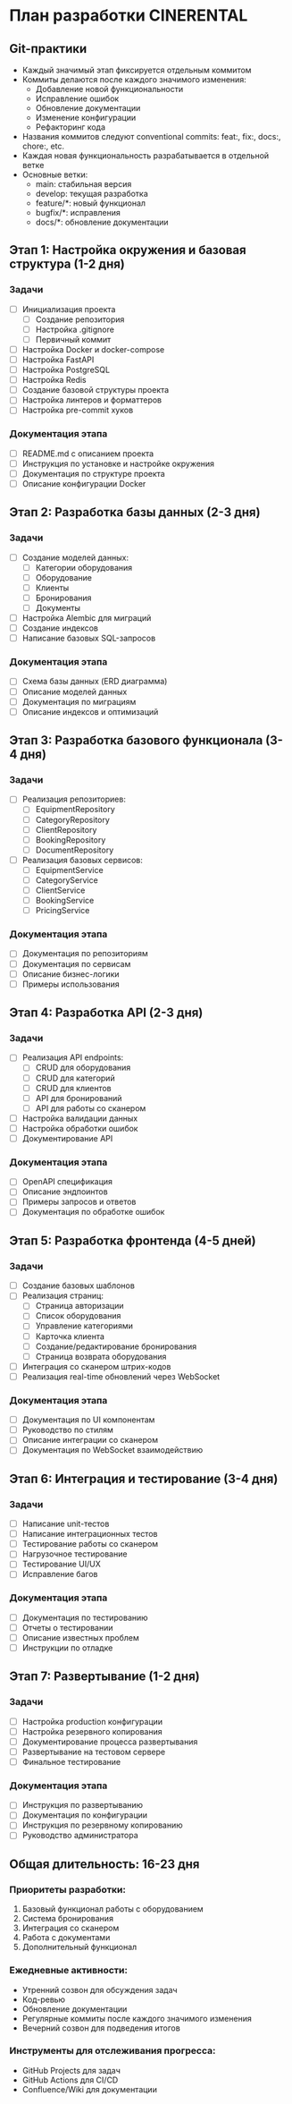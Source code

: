 # План разработки CINERENTAL

## Git-практики
- Каждый значимый этап фиксируется отдельным коммитом
- Коммиты делаются после каждого значимого изменения:
  - Добавление новой функциональности
  - Исправление ошибок
  - Обновление документации
  - Изменение конфигурации
  - Рефакторинг кода
- Названия коммитов следуют conventional commits: feat:, fix:, docs:, chore:, etc.
- Каждая новая функциональность разрабатывается в отдельной ветке
- Основные ветки:
  - main: стабильная версия
  - develop: текущая разработка
  - feature/*: новый функционал
  - bugfix/*: исправления
  - docs/*: обновление документации

## Этап 1: Настройка окружения и базовая структура (1-2 дня)
### Задачи
- [ ] Инициализация проекта
  - [ ] Создание репозитория
  - [ ] Настройка .gitignore
  - [ ] Первичный коммит
- [ ] Настройка Docker и docker-compose
- [ ] Настройка FastAPI
- [ ] Настройка PostgreSQL
- [ ] Настройка Redis
- [ ] Создание базовой структуры проекта
- [ ] Настройка линтеров и форматтеров
- [ ] Настройка pre-commit хуков

### Документация этапа
- [ ] README.md с описанием проекта
- [ ] Инструкция по установке и настройке окружения
- [ ] Документация по структуре проекта
- [ ] Описание конфигурации Docker

## Этап 2: Разработка базы данных (2-3 дня)
### Задачи
- [ ] Создание моделей данных:
  - [ ] Категории оборудования
  - [ ] Оборудование
  - [ ] Клиенты
  - [ ] Бронирования
  - [ ] Документы
- [ ] Настройка Alembic для миграций
- [ ] Создание индексов
- [ ] Написание базовых SQL-запросов

### Документация этапа
- [ ] Схема базы данных (ERD диаграмма)
- [ ] Описание моделей данных
- [ ] Документация по миграциям
- [ ] Описание индексов и оптимизаций

## Этап 3: Разработка базового функционала (3-4 дня)
### Задачи
- [ ] Реализация репозиториев:
  - [ ] EquipmentRepository
  - [ ] CategoryRepository
  - [ ] ClientRepository
  - [ ] BookingRepository
  - [ ] DocumentRepository
- [ ] Реализация базовых сервисов:
  - [ ] EquipmentService
  - [ ] CategoryService
  - [ ] ClientService
  - [ ] BookingService
  - [ ] PricingService

### Документация этапа
- [ ] Документация по репозиториям
- [ ] Документация по сервисам
- [ ] Описание бизнес-логики
- [ ] Примеры использования

## Этап 4: Разработка API (2-3 дня)
### Задачи
- [ ] Реализация API endpoints:
  - [ ] CRUD для оборудования
  - [ ] CRUD для категорий
  - [ ] CRUD для клиентов
  - [ ] API для бронирований
  - [ ] API для работы со сканером
- [ ] Настройка валидации данных
- [ ] Настройка обработки ошибок
- [ ] Документирование API

### Документация этапа
- [ ] OpenAPI спецификация
- [ ] Описание эндпоинтов
- [ ] Примеры запросов и ответов
- [ ] Документация по обработке ошибок

## Этап 5: Разработка фронтенда (4-5 дней)
### Задачи
- [ ] Создание базовых шаблонов
- [ ] Реализация страниц:
  - [ ] Страница авторизации
  - [ ] Список оборудования
  - [ ] Управление категориями
  - [ ] Карточка клиента
  - [ ] Создание/редактирование бронирования
  - [ ] Страница возврата оборудования
- [ ] Интеграция со сканером штрих-кодов
- [ ] Реализация real-time обновлений через WebSocket

### Документация этапа
- [ ] Документация по UI компонентам
- [ ] Руководство по стилям
- [ ] Описание интеграции со сканером
- [ ] Документация по WebSocket взаимодействию

## Этап 6: Интеграция и тестирование (3-4 дня)
### Задачи
- [ ] Написание unit-тестов
- [ ] Написание интеграционных тестов
- [ ] Тестирование работы со сканером
- [ ] Нагрузочное тестирование
- [ ] Тестирование UI/UX
- [ ] Исправление багов

### Документация этапа
- [ ] Документация по тестированию
- [ ] Отчеты о тестировании
- [ ] Описание известных проблем
- [ ] Инструкции по отладке

## Этап 7: Развертывание (1-2 дня)
### Задачи
- [ ] Настройка production конфигурации
- [ ] Настройка резервного копирования
- [ ] Документирование процесса развертывания
- [ ] Развертывание на тестовом сервере
- [ ] Финальное тестирование

### Документация этапа
- [ ] Инструкция по развертыванию
- [ ] Документация по конфигурации
- [ ] Инструкция по резервному копированию
- [ ] Руководство администратора

## Общая длительность: 16-23 дня

### Приоритеты разработки:
1. Базовый функционал работы с оборудованием
2. Система бронирования
3. Интеграция со сканером
4. Работа с документами
5. Дополнительный функционал

### Ежедневные активности:
- Утренний созвон для обсуждения задач
- Код-ревью
- Обновление документации
- Регулярные коммиты после каждого значимого изменения
- Вечерний созвон для подведения итогов

### Инструменты для отслеживания прогресса:
- GitHub Projects для задач
- GitHub Actions для CI/CD
- Confluence/Wiki для документации 